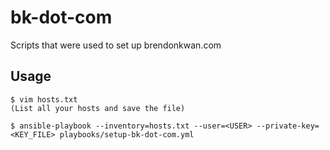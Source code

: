 # bk-dot-com
Scripts that were used to set up brendonkwan.com

## Usage

    $ vim hosts.txt
    (List all your hosts and save the file)

    $ ansible-playbook --inventory=hosts.txt --user=<USER> --private-key=<KEY_FILE> playbooks/setup-bk-dot-com.yml
